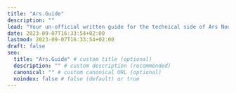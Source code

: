 ```yaml
---
title: "Ars.Guide"
description: ""
lead: "Your un-official written guide for the technical side of Ars Nouveau"
date: 2023-09-07T16:33:54+02:00
lastmod: 2023-09-07T16:33:54+02:00
draft: false
seo:
  title: "Ars.Guide" # custom title (optional)
  description: "" # custom description (recommended)
  canonical: "" # custom canonical URL (optional)
  noindex: false # false (default) or true
---
```

